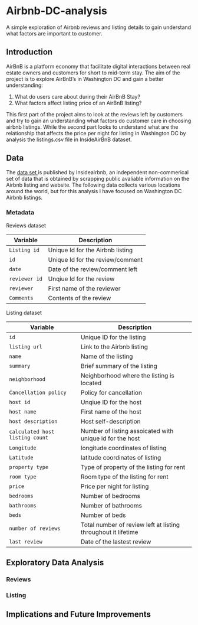# Airbnb-DC-analysis

A simple exploration of Airbnb reviews and listing details to gain understand what factors are important to customer. 

## Introduction
AirBnB is a platform economy that facilitate digital interactions between real estate owners and
customers for short to mid-term stay. The aim of the project is to explore AirBnB’s in Washington
DC and gain a better understanding:

1. What do users care about during their AirBnB Stay?
2. What factors affect listing price of an AirBnB listing?

This first part of the project aims to look at the reviews left by customers and try to gain an
understanding what factors do customer care in choosing airbnb listings. While the second part looks to understand what are the relationship that affects the price
per night for listing in Washington DC by analysis the listings.csv file in InsideAirBnB dataset.
## Data

The <a href = http://insideairbnb.com> data set <a> is published by Insideairbnb, an independent non-commerical set of data that is obtained by scrapping public avaliable information on the Airbnb listing and website. The following data collects various locations around the world, but for this analysis I have focused on Washington DC Airbnb listings. 

### Metadata
Reviews dataset

 | Variable | Description |
| --- | --- |
| `Listing id` | Unique Id for the Airbnb listing |
| `id` | Unique Id for the review/comment |
| `date` | Date of the review/comment left |
| `reviewer id` | Unqiue Id for the review |
| `reviewer` | First name of the reviewer |
| `Comments` | Contents of the review |

Listing dataset

 | Variable | Description |
| --- | --- |
| `id` | Unique ID for the listing |
| `listing url` | Link to the Airbnb listing |
| `name` | Name of the listing |
| `summary` | Brief summary of the listing |
| `neighborhood` | Neighborhood where the listing is located  |
| `Cancellation policy` | Policy for cancellation |
| `host id` | Unqiue ID for the host |
| `host name` | First name of the host |
| `host description` | Host self-description|
| `calculated host listing count` | Number of listing assoicated with unique id for the host |
| `Longitude` | longitude coordinates of listing |
| `Latitude` | latitude coordinates of listing |
| `property type` | Type of property of the listing for rent|
| `room type` | Room type of the listing for rent |
| `price` | Price per night for listing |
| `bedrooms` | Number of bedrooms  |
| `bathrooms` | Number of bathrooms|
| `beds` | Number of beds |
| `number of reviews` | Total number of review left at listing throughout it lifetime |
| `last review` | Date of the lastest review |

## Exploratory Data Analysis

### Reviews

### Listing

## Implications and Future Improvements

